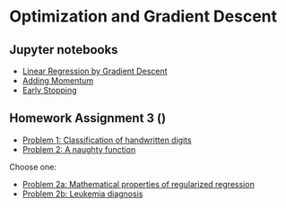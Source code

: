 # Optimization and Gradient Descent

## Jupyter notebooks

- [Linear Regression by Gradient Descent]()
- [Adding Momentum]()
- [Early Stopping]()

## Homework Assignment 3 ()
- [Problem 1: Classification of handwritten digits]()
- [Problem 2: A naughty function]()

Choose one:

- [Problem 2a: Mathematical properties of regularized regression]()
- [Problem 2b: Leukemia diagnosis]()


